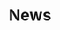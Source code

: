 ---
category: [News] #Category ID.
hue: var(--c-themeHueOrange) #Category hue. See note [1].
title: News #Category title.
description: News
---